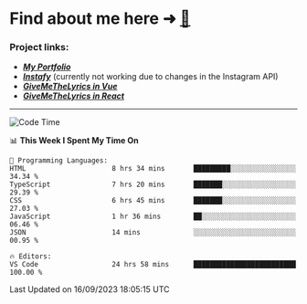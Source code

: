 # Find about me here ➜ [🧑](https://pauabella.dev)

### Project links:
- ***[My Portfolio](https://pauabella.dev)***
- ***[Instafy](https://instafy.me)*** (currently not working due to changes in the Instagram API)
- ***[GiveMeTheLyrics in Vue](https://lyrics.pauabella.dev)***
- ***[GiveMeTheLyrics in React](https://pauabella.dev/GiveMeTheLyrics)***

---
<!--START_SECTION:waka-->
![Code Time](http://img.shields.io/badge/Code%20Time-2%2C454%20hrs%2046%20mins-blue)

📊 **This Week I Spent My Time On** 

```text
💬 Programming Languages: 
HTML                     8 hrs 34 mins       █████████░░░░░░░░░░░░░░░░   34.34 % 
TypeScript               7 hrs 20 mins       ███████░░░░░░░░░░░░░░░░░░   29.39 % 
CSS                      6 hrs 45 mins       ███████░░░░░░░░░░░░░░░░░░   27.03 % 
JavaScript               1 hr 36 mins        ██░░░░░░░░░░░░░░░░░░░░░░░   06.46 % 
JSON                     14 mins             ░░░░░░░░░░░░░░░░░░░░░░░░░   00.95 % 

🔥 Editors: 
VS Code                  24 hrs 58 mins      █████████████████████████   100.00 % 
```


 Last Updated on 16/09/2023 18:05:15 UTC
<!--END_SECTION:waka-->
